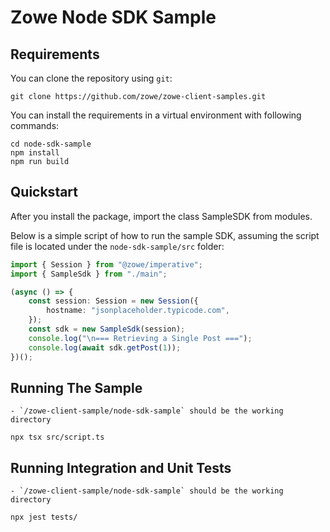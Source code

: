 # Zowe Node SDK Sample

## Requirements

You can clone the repository using `git`:

```
git clone https://github.com/zowe/zowe-client-samples.git
```

You can install the requirements in a virtual environment with following commands:

```shell
cd node-sdk-sample
npm install
npm run build
```

## Quickstart

After you install the package, import the class SampleSDK from modules.

Below is a simple script of how to run the sample SDK, assuming the script file is located under the `node-sdk-sample/src` folder:

```typescript
import { Session } from "@zowe/imperative";
import { SampleSdk } from "./main";

(async () => {
    const session: Session = new Session({
        hostname: "jsonplaceholder.typicode.com",
    });
    const sdk = new SampleSdk(session);
    console.log("\n=== Retrieving a Single Post ===");
    console.log(await sdk.getPost(1));
})();

```

## Running The Sample

    - `/zowe-client-sample/node-sdk-sample` should be the working directory

```shell
npx tsx src/script.ts
```

## Running Integration and Unit Tests

    - `/zowe-client-sample/node-sdk-sample` should be the working directory

```shell
npx jest tests/
```